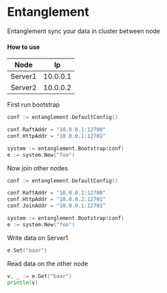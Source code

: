 # Entanglement
Entanglement sync your data in cluster between node

#### How to use

| Node    | Ip       |
|---------|----------|
| Server1 | 10.0.0.1 |
| Server2 | 10.0.0.2 |

First run bootstrap

```go
conf := entanglement.DefaultConfig()

conf.RaftAddr = "10.0.0.1:12700"
conf.HttpAddr = "10.0.0.1:12701"

system := entanglement.Bootstrap(conf)
e := system.New("foo")

```

Now join other nodes

```go
conf := entanglement.DefaultConfig()

conf.RaftAddr = "10.0.0.2:12700"
conf.HttpAddr = "10.0.0.2:12701"
conf.JoinAddr = "10.0.0.1:12701"

system := entanglement.Bootstrap(conf)
e := system.New("foo")

```
Write data on Server1

```go
e.Set("baar")
```
Read data on the other node
```go
v, _ := e.Get("baar")
println(v)
```